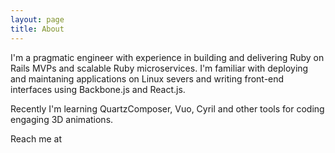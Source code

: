 ```yaml
---
layout: page
title: About
---
```


I'm a pragmatic engineer  with experience in building and delivering
Ruby on Rails MVPs and scalable Ruby microservices. I'm familiar with
deploying and maintaning applications on Linux severs and writing
front-end interfaces using Backbone.js and React.js.

Recently I'm learning QuartzComposer, Vuo, Cyril and other tools for coding
engaging 3D animations.

Reach me at <strong id="2ewh6hly13"></strong>
